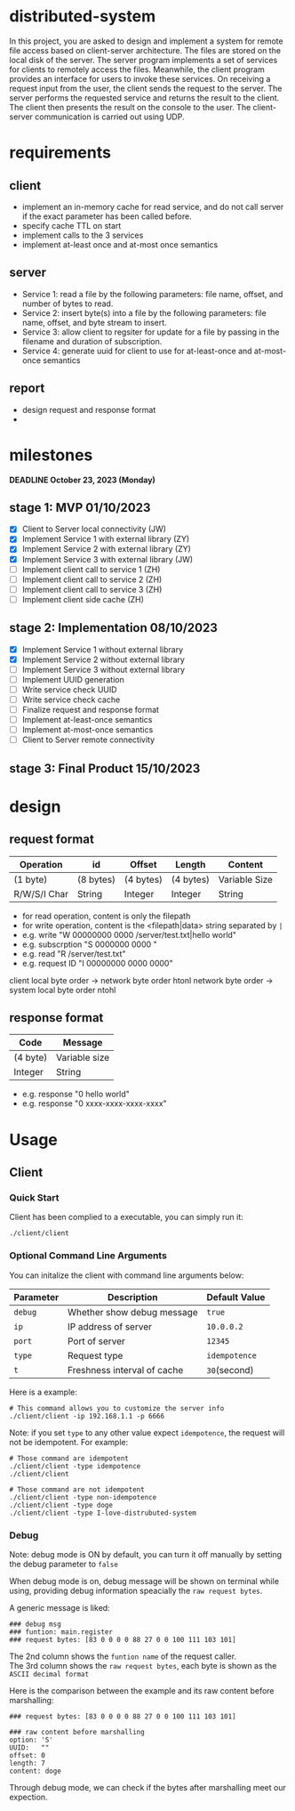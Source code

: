 # distributed-system

In this project, you are asked to design and implement a system for remote file
access based on client-server architecture. The files are stored on the local disk of
the server. The server program implements a set of services for clients to remotely
access the files. Meanwhile, the client program provides an interface for users to
invoke these services. On receiving a request input from the user, the client sends
the request to the server. The server performs the requested service and returns the
result to the client. The client then presents the result on the console to the user. The
client-server communication is carried out using UDP.

# requirements

## client

- implement an in-memory cache for read service, and do not call server if the exact parameter has been called before.
- specify cache TTL on start
- implement calls to the 3 services
- implement at-least once and at-most once semantics

## server

- Service 1: read a file by the following parameters: file name, offset, and number of bytes to read.
- Service 2: insert byte(s) into a file by the following parameters: file name, offset, and byte stream to insert.
- Service 3: allow client to regsiter for update for a file by passing in the filename and duration of subscription.
- Service 4: generate uuid for client to use for at-least-once and at-most-once semantics

## report

- design request and response format
-

# milestones

**DEADLINE October 23, 2023 (Monday)**

## stage 1: MVP 01/10/2023

- [x] Client to Server local connectivity (JW)
- [x] Implement Service 1 with external library (ZY)
- [x] Implement Service 2 with external library (ZY)
- [x] Implement Service 3 with external library (JW)
- [ ] Implement client call to service 1 (ZH)
- [ ] Implement client call to service 2 (ZH)
- [ ] Implement client call to service 3 (ZH)
- [ ] Implement client side cache (ZH)

## stage 2: Implementation 08/10/2023

- [x] Implement Service 1 without external library
- [x] Implement Service 2 without external library
- [ ] Implement Service 3 without external library
- [ ] Implement UUID generation
- [ ] Write service check UUID
- [ ] Write service check cache
- [ ] Finalize request and response format
- [ ] Implement at-least-once semantics
- [ ] Implement at-most-once semantics
- [ ] Client to Server remote connectivity

## stage 3: Final Product 15/10/2023


# design

## request format

| Operation    | id        | Offset    | Length    | Content       |
|--------------|-----------|-----------|-----------|---------------|
| (1 byte)     | (8 bytes) | (4 bytes) | (4 bytes) | Variable Size |
| R/W/S/I Char | String    | Integer   | Integer   | String        |

- for read operation, content is only the filepath
- for write operation, content is the <filepath|data> string separated by `|`
- e.g. write "W 00000000 <offset> 0000 /server/test.txt|hello world"
- e.g. subscrption "S 0000000 0000 <duration millisecond> <filepath>"
- e.g. read "R <snowflake id> <offset> <length> /server/test.txt"
- e.g. request ID "I 00000000 0000 0000"

client local byte order -> network byte order htonl
network byte order -> system local byte order ntohl


## response format
| Code     | Message       |
|----------|---------------|
| (4 byte) | Variable size |
| Integer  | String        |

- e.g. response "0 hello world"
- e.g. response "0 xxxx-xxxx-xxxx-xxxx"


# Usage
## Client
### Quick Start
Client has been complied to a executable, you can simply run it:
```shell
./client/client
```

### Optional Command Line Arguments
You can initalize the client with command line arguments below:

|Parameter | Description                 | Default Value |
|----------|-----------------------------|---------------|
| `debug`  | Whether show debug message  | `true`
| `ip`     | IP address of server        | `10.0.0.2`
| `port`   | Port of server              | `12345`
| `type`   | Request type                | `idempotence`
| `t`      | Freshness interval of cache | `30`(second)


Here is a example:
```shell
# This command allows you to customize the server info
./client/client -ip 192.168.1.1 -p 6666
```

Note: if you set `type` to any other value expect `idempotence`, the request will not be idempotent. For example:
```shell
# Those command are idempotent
./client/client -type idempotence
./client/client

# Those command are not idempotent
./client/client -type non-idempotence
./client/client -type doge
./client/client -type I-love-distrubuted-system
```

### Debug
Note: debug mode is ON by default, you can turn it off manually by setting the debug parameter to `false`

When debug mode is on, debug message will be shown on terminal while using, providing debug information speacially the `raw request bytes`.

A generic message is liked:
```shell
### debug msg
### funtion: main.register
### request bytes: [83 0 0 0 0 88 27 0 0 100 111 103 101]
```

The 2nd column shows the `funtion name` of the request caller.\
The 3rd column shows the `raw request bytes`, each byte is shown as the `ASCII decimal format`

Here is the comparison between the example and its raw content before marshalling:

```shell
### request bytes: [83 0 0 0 0 88 27 0 0 100 111 103 101]

### raw content before marshalling
option: 'S'
UUID:   ""
offset: 0
length: 7
content: doge
```

Through debug mode, we can check if the bytes after marshalling meet our expection.